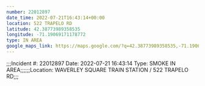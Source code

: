 ```yaml
---
number: 22012897
date_time: 2022-07-21T16:43:14+00:00
location: 522 TRAPELO RD
latitude: 42.38773989358535
longitude: -71.19069171178772
type: IN AREA
google_maps_link: https://maps.google.com/?q=42.38773989358535,-71.19069171178772
---
```


;;;Incident #: 22012897  Date: 2022-07-21 16:43:14  Type: SMOKE IN AREA;;;;;;Location: WAVERLEY SQUARE TRAIN STATION / 522 TRAPELO RD;;;
